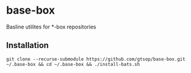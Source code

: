 # base-box

Basline utilites for *-box repositories

## Installation

```
git clone --recurse-submodule https://github.com/gtsop/base-box.git ~/.base-box && cd ~/.base-box && ./install-bats.sh
```
